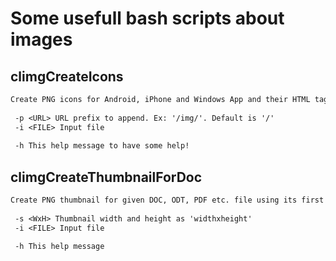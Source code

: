# Some usefull bash scripts about images

## climgCreateIcons

```txt
Create PNG icons for Android, iPhone and Windows App and their HTML tags.
 
 -p <URL> URL prefix to append. Ex: '/img/'. Default is '/'
 -i <FILE> Input file
 
 -h This help message to have some help!
```

## climgCreateThumbnailForDoc

```txt
Create PNG thumbnail for given DOC, ODT, PDF etc. file using its first page.
 
 -s <WxH> Thumbnail width and height as 'widthxheight'
 -i <FILE> Input file
 
 -h This help message
```



